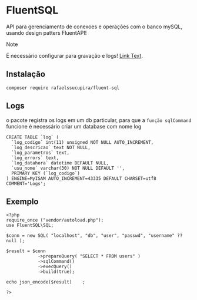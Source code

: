 # FluentSQL
API para gerenciamento de conexoes e operações com o banco mySQL, usando design patters FluentAPI!<br/>
> [!NOTE]
> É necessário configurar para gravação e logs! [Link Text](#logs).
## Instalação
```
composer require rafaelssucupira/fluent-sql
```
## Logs
o pacote registra os logs em um db particular, para que a `função sqlCommand` funcione é necessário criar um database com nome log
```
CREATE TABLE `log` (
  `log_codigo` int(11) unsigned NOT NULL AUTO_INCREMENT,
  `log_descricao` text NOT NULL,
  `log_parametros` text,
  `log_errors` text,
  `log_datahora` datetime DEFAULT NULL,
  `usu_nome` varchar(30) NOT NULL DEFAULT '',
  PRIMARY KEY (`log_codigo`)
) ENGINE=MyISAM AUTO_INCREMENT=43335 DEFAULT CHARSET=utf8 COMMENT='Logs';
```
## Exemplo
```
<?php
require_once ("vendor/autoload.php");
use FluentSQL\SQL;

$conn = new SQL( "localhost", "db", "user", "passwd", "username" ?? null );

$result = $conn
            ->prepareQuery( "SELECT * FROM users" )
            ->sqlCommand()
            ->execQuery()
            ->build(true);

echo json_encode($result)    ;

?>
```

